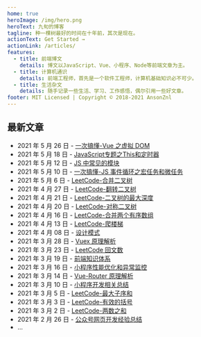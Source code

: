 ```yaml
---
home: true
heroImage: /img/hero.png
heroText: 九旬的博客
tagline: 种一棵树最好的时间在十年前，其次是现在。
actionText: Get Started →
actionLink: /articles/
features:
  - title: 前端博文
    details: 博文以JavaScript、Vue、小程序、Node等前端文章为主。
  - title: 计算机通识
    details: 前端工程师，首先是一个软件工程师，计算机基础知识必不可少。
  - title: 生活杂文
    details: 随手记录一些生活、学习、工作感悟，偶尔引用一些好文章。
footer: MIT Licensed | Copyright © 2018-2021 AnsonZnl
---
```


## 最新文章

- 2021 年 5 月 26 日 - [一次搞懂-Vue 之虚拟 DOM](/articles/Vue/一次搞懂-Vue之虚拟DOM)
- 2021 年 5 月 18 日 - [JavaScript专题之This和定时器](/articles/Share/JavaScript专题之This和定时器)
- 2021 年 5 月 12 日 - [JS 中常见的模块](/articles/JavaScript/JS中常见的模块)
- 2021 年 5 月 10 日 - [一次搞懂-JS 事件循环之宏任务和微任务](/articles/JavaScript/一次搞懂-JS事件循环之宏任务和微任务)
- 2021 年 5 月 6 日 - [LeetCode-合并二叉树](./computer-base/LeetCode/合并二叉树)
- 2021 年 4 月 27 日 - [LeetCode-翻转二叉树](./computer-base/LeetCode/翻转二叉树)
- 2021 年 4 月 21 日 - [LeetCode-二叉树的最大深度](./computer-base/LeetCode/二叉树的最大深度)
- 2021 年 4 月 20 日 - [LeetCode-对称二叉树](./computer-base/LeetCode/对称二叉树)
- 2021 年 4 月 16 日 - [LeetCode-合并两个有序数组](./computer-base/LeetCode/合并两个有序数组)
- 2021 年 4 月 13 日 - [LeetCode-爬楼梯](./computer-base/LeetCode/爬楼梯)
- 2021 年 4 月 08 日 - [设计模式](/computer-base/设计模式.md)
- 2021 年 3 月 28 日 - [Vuex 原理解析](/articles/Vue/Vuex原理解析.md)
- 2021 年 3 月 23 日 - [LeetCode 回文数](/computer-base/LeetCode/回文数)
- 2021 年 3 月 19 日 - [前端知识体系](/articles/KnowledgeSystem/)
- 2021 年 3 月 16 日 - [小程序性能优化和异常监控](/articles/WeApp/小程序性能优化和异常监控)
- 2021 年 3 月 14 日 - [Vue-Router 原理解析](/articles/Vue/Vue-Router原理解析)
- 2021 年 3 月 10 日 - [小程序开发相关总结](/articles/WeApp/小程序开发相关总结)
- 2021 年 3 月 5 日 - [LeetCode-最大子序和](./computer-base/LeetCode/最大子序和)
- 2021 年 3 月 3 日 - [LeetCode-有效的括号](./computer-base/LeetCode/有效的括号)
- 2021 年 3 月 2 日 - [LeetCode-两数之和](./computer-base/LeetCode/两数之和)
- 2021 年 2 月 26 日 - [公众号网页开发经验总结](./articles/WeApp/公众号网页开发经验总结)
- ...
